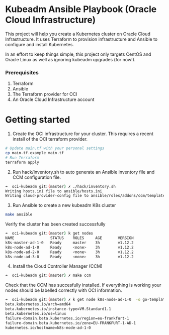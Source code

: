 # Kubeadm Ansible Playbook (Oracle Cloud Infrastructure)

This project will help you create a Kubernetes cluster on Oracle Cloud Infrastructure. It uses Terraform to provision infrastructure and Ansible to configure and install Kubernetes.

In an effort to keep things simple, this project only targets CentOS and Oracle Linux as well as ignoring kubeadm upgrades (for now!).

### Prerequisites

1. Terraform
2. Ansible
3. The Terraform provider for OCI
4. An Oracle Cloud Infrastructure account

# Getting started

1. Create the OCI infrastructure for your cluster. This requires a recent install of the OCI terraform provider.

```sh
# Update main.tf with your personal settings
cp main.tf.example main.tf
# Run Terraform
terraform apply
```

2. Run hack/inventory.sh to auto generate an Ansible inventory file and CCM configuration file.

```sh
➜  oci-kubeadm git:(master) ✗ ./hack/inventory.sh
Writing hosts.ini file to ansible/hosts.ini
Writing cloud-provider-config file to ansible/roles/addons/ccm/templates/cloud-provider-config.yaml.j2
```

3. Run Ansible to create a new kubeadm K8s cluster

```sh
make ansible
```

Verify the cluster has been created successfully

```sh
➜  oci-kubeadm git:(master) k get nodes
NAME                STATUS    ROLES     AGE       VERSION
k8s-master-ad-1-0   Ready     master    3h        v1.12.2
k8s-node-ad-1-0     Ready     <none>    3h        v1.12.2
k8s-node-ad-2-0     Ready     <none>    3h        v1.12.2
k8s-node-ad-3-0     Ready     <none>    3h        v1.12.2
```

4. Install the Cloud Controller Manager (CCM)

```sh
➜  oci-kubeadm git:(master) ✗ make ccm
```

Check that the CCM has succesfully installed. If everything is working your nodes should be labelled correctly with OCI information.

```sh
➜  oci-kubeadm git:(master) ✗ k get node k8s-node-ad-1-0  -o go-template='{{range $k, $v := .metadata.labels}}{{$k}}={{$v}}{{"\n"}}{{end}}'
beta.kubernetes.io/arch=amd64
beta.kubernetes.io/instance-type=VM.Standard1.1
beta.kubernetes.io/os=linux
failure-domain.beta.kubernetes.io/region=eu-frankfurt-1
failure-domain.beta.kubernetes.io/zone=EU-FRANKFURT-1-AD-1
kubernetes.io/hostname=k8s-node-ad-1-0
```
